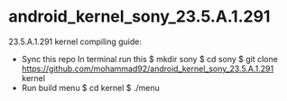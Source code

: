 # android_kernel_sony_23.5.A.1.291

23.5.A.1.291 kernel compiling guide:

- Sync this repo
	In terminal run this
	$ mkdir sony
	$ cd sony
	$ git clone https://github.com/mohammad92/android_kernel_sony_23.5.A.1.291 kernel
- Run build menu
	$ cd kernel
	$ ./menu

